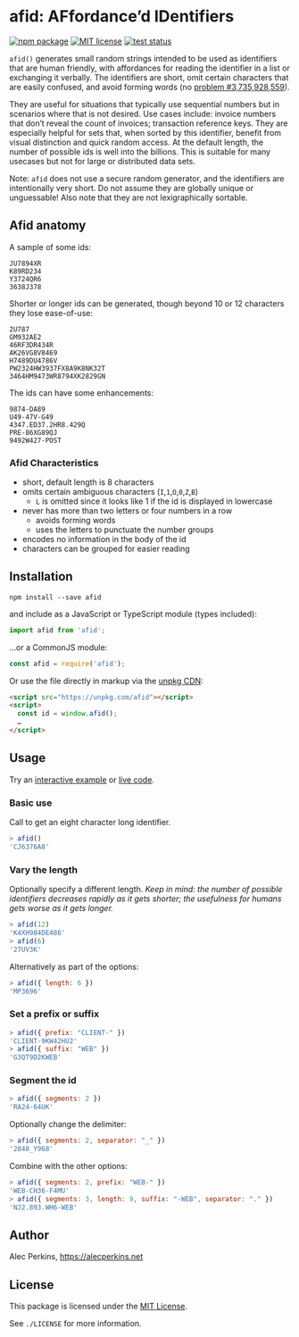 
# afid: AFfordance’d IDentifiers

[![npm package](https://img.shields.io/npm/v/afid)](https://www.npmjs.com/package/afid) [![MIT license](https://img.shields.io/npm/l/afid)](https://github.com/alecperkins/afid/blob/main/LICENSE) [![test status](https://github.com/alecperkins/afid/actions/workflows/test.yml/badge.svg)](https://github.com/alecperkins/afid/actions/workflows/test.yml)

`afid()` generates small random strings intended to be used as identifiers that are human friendly, with affordances for reading the identifier in a list or exchanging it verbally. The identifiers are short, omit certain characters that are easily confused, and avoid forming words (no [problem #3,735,928,559](https://3735928559.xyz)).

They are useful for situations that typically use sequential numbers but in scenarios where that is not desired. Use cases include: invoice numbers that don’t reveal the count of invoices; transaction reference keys. They are especially helpful for sets that, when sorted by this identifier, benefit from visual distinction and quick random access. At the default length, the number of possible ids is well into the billions. This is suitable for many usecases but not for large or distributed data sets.

Note: `afid` does not use a secure random generator, and the identifiers are intentionally very short. Do not assume they are globally unique or unguessable! Also note that they are not lexigraphically sortable.


## Afid anatomy

A sample of some ids:

```
JU7894XR
K89RD234
Y3724QR6
3638J378
```

Shorter or longer ids can be generated, though beyond 10 or 12 characters they lose ease-of-use:

```
2U787
GM932AE2
46RF3DR434R
AK26VG8V8469
H7489DU4786V
PW2324HW3937FX8A9K8NK32T
3464HM9473WR8794XK2829GN
```

The ids can have some enhancements:

```
9874-DA89
U49-47V-G49
4347.ED37.2HR8.429Q
PRE-86XG89QJ
9492W427-POST
```

### Afid Characteristics

- short, default length is 8 characters
- omits certain ambiguous characters (`I`,`1`,`O`,`0`,`Z`,`B`)
  - `L` is omitted since it looks like 1 if the id is displayed in lowercase
- never has more than two letters or four numbers in a row
  - avoids forming words
  - uses the letters to punctuate the number groups
- encodes no information in the body of the id
- characters can be grouped for easier reading


## Installation

`npm install --save afid`

and include as a JavaScript or TypeScript module (types included):

```typescript
import afid from 'afid';
```

…or a CommonJS module:

```javascript
const afid = require('afid');
```

Or use the file directly in markup via the [unpkg CDN](https://unpkg.com/):

```html
<script src="https://unpkg.com/afid"></script>
<script>
  const id = window.afid();
  …
</script>
```


## Usage

Try an [interactive example](https://alecperkins.net/afid)
or [live code](https://runkit.com/embed/4y1qvehpspvc).

### Basic use

Call to get an eight character long identifier.

```javascript
> afid()
'CJ6376A8'
```

### Vary the length

Optionally specify a different length. _Keep in mind: the number of possible identifiers decreases rapidly as it gets shorter; the usefulness for humans gets worse as it gets longer._

```javascript
> afid(12)
'K4XH984DE486'
> afid(6)
'27UV3K'
```

Alternatively as part of the options:
```javascript
> afid({ length: 6 })
'MP3696'
```

### Set a prefix or suffix

```javascript
> afid({ prefix: "CLIENT-" })
'CLIENT-9KW42HU2'
> afid({ suffix: "WEB" })
'G3QT9D2KWEB'
```

### Segment the id

```javascript
> afid({ segments: 2 })
'RA24-64UK'
```

Optionally change the delimiter:

```javascript
> afid({ segments: 2, separator: "_" })
'2848_Y968'
```

Combine with the other options:

```javascript
> afid({ segments: 2, prefix: "WEB-" })
'WEB-CH36-F4MU'
> afid({ segments: 3, length: 9, suffix: "-WEB", separator: "." })
'NJ2.893.WH6-WEB'
```


## Author

Alec Perkins, https://alecperkins.net


## License

This package is licensed under the [MIT License](https://opensource.org/licenses/MIT).

See `./LICENSE` for more information.
